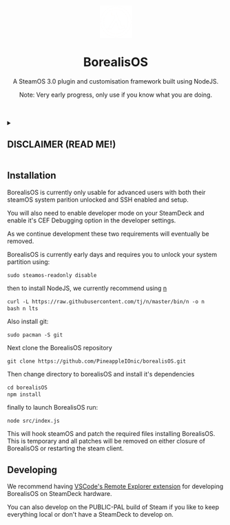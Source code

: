 <p align="center">
<img width="75px" src="./assets/lambda.png" align="center"></img>
</p>
<h1 align="center">BorealisOS</h1>
<p align="center">A SteamOS 3.0 plugin and customisation framework built using NodeJS.</p>

<p align="center">Note: Very early progress, only use if you know what you are doing.</p>

<br>
<br>

<details>
<summary>
<h2>DISCLAIMER (READ ME!)</h22>
</summary>

```
BorealisOS is a plugin manager that gives (currently) unrestricted access to SteamOS's JavaScript instance. 

Valve binds all SteamOS system functions to this JavaScript instance. Treat installing BorealisOS plugins like installing 
apps that require administrator rights because they quite literally can perform administrator actions without you even 
knowing.

Make sure you review all plugins you install and DO NOT install any plugins you do not inherently trust. Anything with
obfuscation or not very readable code is a big red flag. It would take not even 20 lines of JavaScript to steal your
account token and factory reset the device.

We are not responsible for any device damage caused by using BorealisOS.
```

</details>

<h2>Installation</h2>
BorealisOS is currently only usable for advanced users with both their steamOS system parition unlocked and SSH enabled and setup.

You will also need to enable developer mode on your SteamDeck and enable it's CEF Debugging option in the developer settings.

As we continue development these two requirements will eventually be removed.

BorealisOS is currently early days and requires you to unlock your system partition using:
```
sudo steamos-readonly disable
```
then to install NodeJS, we currently recommend using [n](https://github.com/tj/n)
```
curl -L https://raw.githubusercontent.com/tj/n/master/bin/n -o n
bash n lts
```
Also install git:
```
sudo pacman -S git
```

Next clone the BorealisOS repository
```
git clone https://github.com/PineappleIOnic/borealisOS.git
```

Then change directory to borealisOS and install it's dependencies
```
cd borealisOS
npm install
```
finally to launch BorealisOS run:
```
node src/index.js
```
This will hook steamOS and patch the required files installing BorealisOS. This is temporary and all patches will be removed on either closure of BorealisOS or restarting the steam client.

## Developing
We recommend having [VSCode's Remote Explorer extension](https://code.visualstudio.com/docs/remote/ssh) for developing BorealisOS on SteamDeck hardware.

You can also develop on the PUBLIC-PAL build of Steam if you like to keep everything local or don't have a SteamDeck to develop on.
